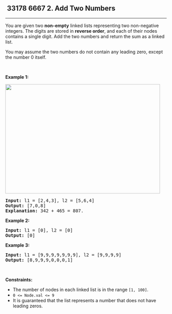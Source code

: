 <h2> 33178 6667
2. Add Two Numbers</h2><hr><div><p>You are given two <strong>non-empty</strong> linked lists representing two non-negative integers. The digits are stored in <strong>reverse order</strong>, and each of their nodes contains a single digit. Add the two numbers and return the sum&nbsp;as a linked list.</p>

<p>You may assume the two numbers do not contain any leading zero, except the number 0 itself.</p>

<p>&nbsp;</p>
<p><strong class="example">Example 1:</strong></p>
<img alt="" src="https://assets.leetcode.com/uploads/2020/10/02/addtwonumber1.jpg" style="width: 483px; height: 342px;">
<pre><strong>Input:</strong> l1 = [2,4,3], l2 = [5,6,4]
<strong>Output:</strong> [7,0,8]
<strong>Explanation:</strong> 342 + 465 = 807.
</pre>

<p><strong class="example">Example 2:</strong></p>

<pre><strong>Input:</strong> l1 = [0], l2 = [0]
<strong>Output:</strong> [0]
</pre>

<p><strong class="example">Example 3:</strong></p>

<pre><strong>Input:</strong> l1 = [9,9,9,9,9,9,9], l2 = [9,9,9,9]
<strong>Output:</strong> [8,9,9,9,0,0,0,1]
</pre>

<p>&nbsp;</p>
<p><strong>Constraints:</strong></p>

<ul>
	<li>The number of nodes in each linked list is in the range <code>[1, 100]</code>.</li>
	<li><code>0 &lt;= Node.val &lt;= 9</code></li>
	<li>It is guaranteed that the list represents a number that does not have leading zeros.</li>
</ul>
</div>
